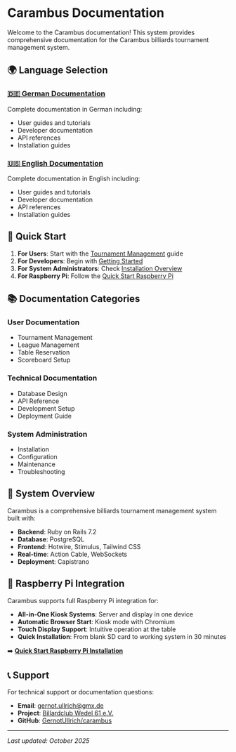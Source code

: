 # Carambus Documentation

Welcome to the Carambus documentation! This system provides comprehensive documentation for the Carambus billiards tournament management system.

## 🌍 Language Selection

### [🇩🇪 German Documentation](README.md)
Complete documentation in German including:
- User guides and tutorials
- Developer documentation
- API references
- Installation guides

### [🇺🇸 English Documentation](README.md)
Complete documentation in English including:
- User guides and tutorials
- Developer documentation
- API references
- Installation guides

## 🚀 Quick Start

1. **For Users**: Start with the [Tournament Management](tournament.md) guide
2. **For Developers**: Begin with [Getting Started](GETTING_STARTED_DEVELOPER.md)
3. **For System Administrators**: Check [Installation Overview](installation_overview.md)
4. **For Raspberry Pi**: Follow the [Quick Start Raspberry Pi](quickstart_raspberry_pi.md)

## 📚 Documentation Categories

### User Documentation
- Tournament Management
- League Management
- Table Reservation
- Scoreboard Setup

### Technical Documentation
- Database Design
- API Reference
- Development Setup
- Deployment Guide

### System Administration
- Installation
- Configuration
- Maintenance
- Troubleshooting

## 🔧 System Overview

Carambus is a comprehensive billiards tournament management system built with:
- **Backend**: Ruby on Rails 7.2
- **Database**: PostgreSQL
- **Frontend**: Hotwire, Stimulus, Tailwind CSS
- **Real-time**: Action Cable, WebSockets
- **Deployment**: Capistrano

## 📱 Raspberry Pi Integration

Carambus supports full Raspberry Pi integration for:
- **All-in-One Kiosk Systems**: Server and display in one device
- **Automatic Browser Start**: Kiosk mode with Chromium
- **Touch Display Support**: Intuitive operation at the table
- **Quick Installation**: From blank SD card to working system in 30 minutes

➡️ **[Quick Start Raspberry Pi Installation](quickstart_raspberry_pi.md)**

## 📞 Support

For technical support or documentation questions:
- **Email**: gernot.ullrich@gmx.de
- **Project**: [Billardclub Wedel 61 e.V.](http://www.billardclub-wedel.de/)
- **GitHub**: [GernotUllrich/carambus](https://github.com/GernotUllrich/carambus)

---

*Last updated: October 2025*
